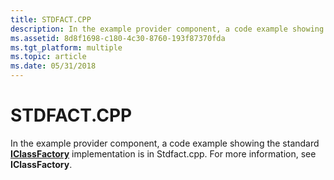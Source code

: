 ```yaml
---
title: STDFACT.CPP
description: In the example provider component, a code example showing the standard IClassFactory implementation is in Stdfact.cpp. For more information, see IClassFactory.
ms.assetid: 8d8f1698-c180-4c30-8760-193f87370fda
ms.tgt_platform: multiple
ms.topic: article
ms.date: 05/31/2018
---
```


# STDFACT.CPP

In the example provider component, a code example showing the standard [**IClassFactory**](https://msdn.microsoft.com/library/ms694364(v=VS.85).aspx) implementation is in Stdfact.cpp. For more information, see **IClassFactory**.

 

 





